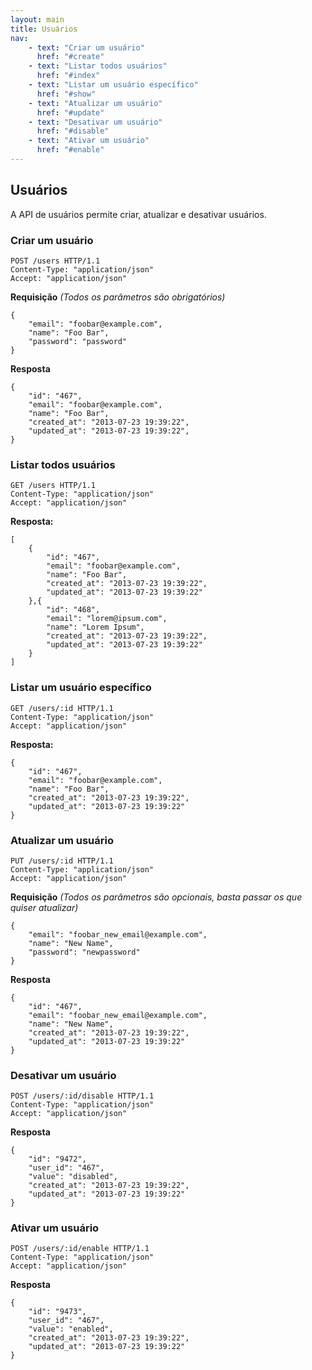 ```yaml
---
layout: main
title: Usuários
nav:
    - text: "Criar um usuário"
      href: "#create"
    - text: "Listar todos usuários"
      href: "#index"
    - text: "Listar um usuário específico"
      href: "#show"
    - text: "Atualizar um usuário"
      href: "#update"
    - text: "Desativar um usuário"
      href: "#disable"
    - text: "Ativar um usuário"
      href: "#enable"
---
```


## Usuários

A API de usuários permite criar, atualizar e desativar usuários.

### <a id="create">Criar um usuário</a>

    POST /users HTTP/1.1
    Content-Type: "application/json"
    Accept: "application/json"

**Requisição** *(Todos os parâmetros são obrigatórios)*

    {
        "email": "foobar@example.com",
        "name": "Foo Bar",
        "password": "password"
    }

**Resposta**

    {
        "id": "467",
        "email": "foobar@example.com",
        "name": "Foo Bar",
        "created_at": "2013-07-23 19:39:22",
        "updated_at": "2013-07-23 19:39:22",
    }

### <a id="index">Listar todos usuários</a>

    GET /users HTTP/1.1
    Content-Type: "application/json"
    Accept: "application/json"

**Resposta:**

    [
        {
            "id": "467",
            "email": "foobar@example.com",
            "name": "Foo Bar",
            "created_at": "2013-07-23 19:39:22",
            "updated_at": "2013-07-23 19:39:22"
        },{
            "id": "468",
            "email": "lorem@ipsum.com",
            "name": "Lorem Ipsum",
            "created_at": "2013-07-23 19:39:22",
            "updated_at": "2013-07-23 19:39:22"
        }
    ]

### <a id="show">Listar um usuário específico</a>

    GET /users/:id HTTP/1.1
    Content-Type: "application/json"
    Accept: "application/json"

**Resposta:**

    {
        "id": "467",
        "email": "foobar@example.com",
        "name": "Foo Bar",
        "created_at": "2013-07-23 19:39:22",
        "updated_at": "2013-07-23 19:39:22"
    }

### <a id="update">Atualizar um usuário</a>

    PUT /users/:id HTTP/1.1
    Content-Type: "application/json"
    Accept: "application/json"

**Requisição** *(Todos os parâmetros são opcionais, basta passar os que quiser atualizar)*

    {
        "email": "foobar_new_email@example.com",
        "name": "New Name",
        "password": "newpassword"
    }

**Resposta**

    {
        "id": "467",
        "email": "foobar_new_email@example.com",
        "name": "New Name",
        "created_at": "2013-07-23 19:39:22",
        "updated_at": "2013-07-23 19:39:22"
    }

### <a id="disable">Desativar um usuário</a>

    POST /users/:id/disable HTTP/1.1
    Content-Type: "application/json"
    Accept: "application/json"

**Resposta**

    {
        "id": "9472",
        "user_id": "467",
        "value": "disabled",
        "created_at": "2013-07-23 19:39:22",
        "updated_at": "2013-07-23 19:39:22"
    }

### <a id="enable">Ativar um usuário</a>

    POST /users/:id/enable HTTP/1.1
    Content-Type: "application/json"
    Accept: "application/json"

**Resposta**

    {
        "id": "9473",
        "user_id": "467",
        "value": "enabled",
        "created_at": "2013-07-23 19:39:22",
        "updated_at": "2013-07-23 19:39:22"
    }
